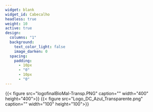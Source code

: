 ```yaml
---
widget: blank
widget_id: Cabecalho
headless: true
weight: 10
active: true
design:
  columns: "1"
  background:
    text_color_light: false
    image_darken: 0
  spacing:
    padding:
      - 10px
      - "0"
      - 10px
      - "0"
---
```

{{< figure src="logofinalBioMal-Transp.PNG" caption="" width="400" height="400">}} {{< figure src="Logo_DC_Azul_Transparente.png" caption="" width="100" height="100">}}
